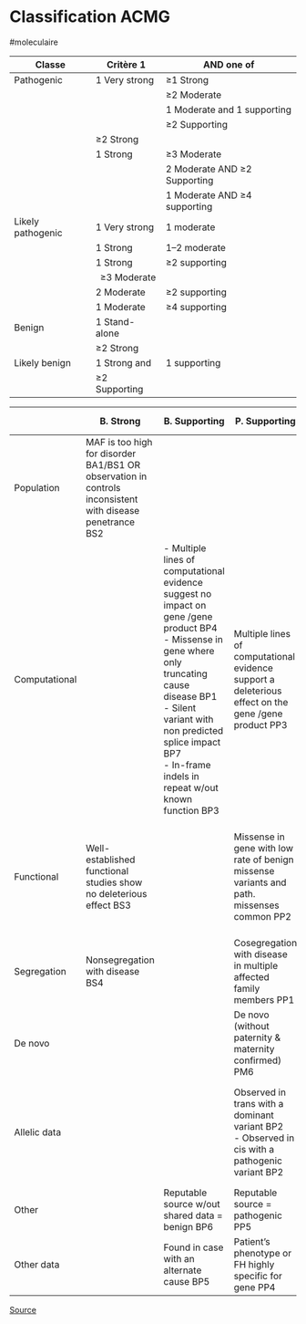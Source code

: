 # Classification ACMG
#moleculaire

| Classe            | Critère 1                    | AND one of |  
|-------------------|------------------------------|--------------------------|
| Pathogenic        | 1 Very strong                | ≥1 Strong  
|                   |                              | ≥2 Moderate 
|                   |                              | 1 Moderate and 1 supporting
|                   |                              | ≥2 Supporting 
|                   |   ≥2 Strong                  | 
|                   |  1 Strong                    | ≥3 Moderate  
|                   |                              | 2 Moderate  AND ≥2 Supporting  
|                   |                              | 1 Moderate  AND ≥4 supporting 
| Likely pathogenic |  1 Very strong               | 1 moderate  
|                   |  1 Strong                    | 1–2 moderate  
|                   |  1 Strong                    | ≥2 supporting  
|                   |  ≥3 Moderate                 |
|                   |  2 Moderate                  | ≥2 supporting  
|                   |  1 Moderate                  |  ≥4 supporting 
| Benign            |  1 Stand-alone  
|                   |  ≥2 Strong 
| Likely benign     |1 Strong  and                 | 1 supporting  
|                   |  ≥2 Supporting 

|               | B. Strong                                                                                                 | B. Supporting                                                                                                                                                                                                                                                               | P. Supporting                                                                                            | P. Moderate                                                                                                                                                       | P. Strong                                                                 | P. Very strong                                                                   |
| --            | --                                                                                                        | --                                                                                                                                                                                                                                                                          | --                                                                                                       | --                                                                                                                                                                | --                                                                        | --                                                                               |
| Population    |  MAF is too high for disorder BA1/BS1 OR observation in controls inconsistent with disease penetrance BS2 |                                                                                                                                                                                                                                                                             |                                                                                                          |                                                                                                                                                                   |  Absent in population databases PM2                                       | Prevalence in affecteds statistically increased over controls PS4                |
| Computational |                                                                                                           | - Multiple lines of computational evidence suggest no impact on gene /gene product BP4 <br> - Missense in gene where only truncating cause disease BP1 <br> - Silent variant with non predicted splice impact BP7 <br> - In-frame indels in repeat w/out known function BP3 |  Multiple lines of computational evidence support a deleterious effect on the gene /gene product PP3     | - Novel missense change at an amino acid residue where a different pathogenic missense change has been seen before PM5 <br> - Protein length changing variant PM4 | Same amino acid change as an established pathogenic variant PS1           | Predicted null variant in a gene where LOF is a known mechanism of disease PVS1  |
| Functional    | Well-established functional studies show no deleterious effect BS3                                        |                                                                                                                                                                                                                                                                             | Missense in gene with low rate of benign missense variants and path. missenses common PP2                | Mutational hot spot or well-studied functional domain without benign variation PM1                                                                                | Well-established functional studies show a deleterious effect PS3         |                                                                                  |
| Segregation   | Nonsegregation with disease BS4                                                                           |                                                                                                                                                                                                                                                                             |  Cosegregation with disease in multiple affected family members PP1                                      | →                                                                                                                                                                 | →                                                                         | →                                                                                |
| De novo       |                                                                                                           |                                                                                                                                                                                                                                                                             |  De novo (without paternity & maternity confirmed) PM6                                                   |  De novo (paternity and maternity confirmed) PS2                                                                                                                  |                                                                           |
| Allelic data  |                                                                                                           |                                                                                                                                                                                                                                                                             | Observed in trans with a dominant variant BP2 <br> -  Observed in cis with a pathogenic variant BP2 <br> |                                                                                                                                                                   |  For recessive disorders, detected in trans with a pathogenic variant PM3 | | |
| Other         |                                                                                                           |  Reputable source w/out shared data = benign BP6                                                                                                                                                                                                                            | Reputable source = pathogenic PP5                                                                        |                                                                                                                                                                   |                                                                           |
| Other data    |                                                                                                           |  Found in case with an alternate cause BP5                                                                                                                                                                                                                                  |  Patient’s phenotype or FH highly specific for gene PP4                                                  |                                                                                                                                                                   |                                                                           |                                                                                                                                                                    |


[Source](https://www.nature.com/articles/gim201530)

